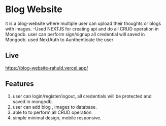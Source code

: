 # Blog Website

it is a blog-website where multiple user can upload their thoughts or blogs with images.
-Used NEXTJS for creating api and do all CRUD operation in Mongodb. user can perform sign/signup all
credential will saved in Mongodb. used NextAuth to Aunthenticate the user

## Live
https://blog-website-rahuld.vercel.app/

## Features

1. user can login/register/logout, all credentials will be protected and saved in mongodb.
2. user can add blog , images to database.
3. able to to perform all CRUD operation
4. simple minimal design, mobile responsive.
